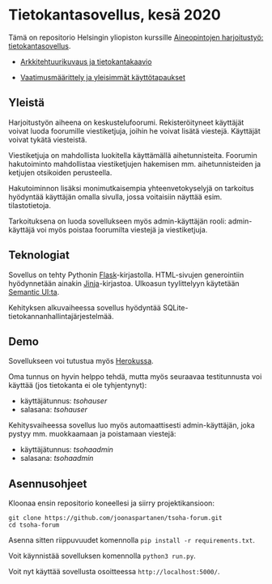 # Tietokantasovellus, kesä 2020

Tämä on repositorio Helsingin yliopiston kurssille [Aineopintojen harjoitustyö: tietokantasovellus](https://materiaalit.github.io/tsoha-20/).

- [Arkkitehtuurikuvaus ja tietokantakaavio](https://github.com/joonaspartanen/tsoha-forum/blob/master/documentation/architecture.md)

- [Vaatimusmäärittely ja yleisimmät käyttötapaukset](https://github.com/joonaspartanen/tsoha-forum/blob/master/documentation/requirements.md)

## Yleistä

Harjoitustyön aiheena on keskustelufoorumi. Rekisteröityneet käyttäjät voivat luoda foorumille viestiketjuja, joihin he voivat lisätä viestejä. Käyttäjät voivat tykätä viesteistä.

Viestiketjuja on mahdollista luokitella käyttämällä aihetunnisteita. Foorumin hakutoiminto mahdollistaa viestiketjujen hakemisen mm. aihetunnisteiden ja ketjujen otsikoiden perusteella.

Hakutoiminnon lisäksi monimutkaisempia yhteenvetokyselyjä on tarkoitus hyödyntää käyttäjän omalla sivulla, jossa voitaisiin näyttää esim. tilastotietoja.

Tarkoituksena on luoda sovellukseen myös admin-käyttäjän rooli: admin-käyttäjä voi myös poistaa foorumilta viestejä ja viestiketjuja.

## Teknologiat

Sovellus on tehty Pythonin [Flask](https://flask.palletsprojects.com/en/1.1.x/)-kirjastolla. HTML-sivujen generointiin hyödynnetään ainakin [Jinja](https://jinja.palletsprojects.com/en/2.11.x/)-kirjastoa. Ulkoasun tyylittelyyn käytetään [Semantic UI:ta](https://semantic-ui.com/).

Kehityksen alkuvaiheessa sovellus hyödyntää SQLite-tietokannanhallintajärjestelmää.

## Demo

Sovellukseen voi tutustua myös [Herokussa](https://tsoha-forum-app.herokuapp.com/).

Oma tunnus on hyvin helppo tehdä, mutta myös seuraavaa testitunnusta voi käyttää (jos tietokanta ei ole tyhjentynyt):

- käyttäjätunnus: _tsohauser_
- salasana: _tsohauser_

Kehitysvaiheessa sovellus luo myös automaattisesti admin-käyttäjän, joka pystyy mm. muokkaamaan ja poistamaan viestejä:

- käyttäjätunnus: _tsohaadmin_
- salasana: _tsohaadmin_

## Asennusohjeet

Kloonaa ensin repositorio koneellesi ja siirry projektikansioon:

```
git clone https://github.com/joonaspartanen/tsoha-forum.git
cd tsoha-forum
```

Asenna sitten riippuvuudet komennolla `pip install -r requirements.txt`.

Voit käynnistää sovelluksen komennolla `python3 run.py`.

Voit nyt käyttää sovellusta osoitteessa `http://localhost:5000/`.
